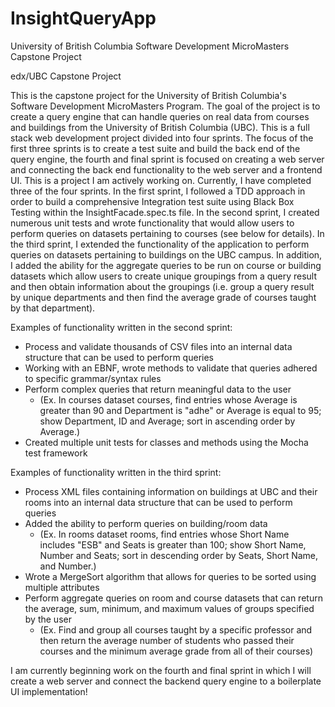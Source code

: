 # InsightQueryApp
University of British Columbia Software Development MicroMasters Capstone Project

edx/UBC Capstone Project

This is the capstone project for the University of British Columbia's Software Development MicroMasters Program. The goal of the project is to create a query engine that can handle queries on real data from courses and buildings from the University of British Columbia (UBC). This is a full stack web development project divided into four sprints. The focus of the first three sprints is to create a test suite and build the back end of the query engine, the fourth and final sprint is focused on creating a web server and connecting the back end functionality to the web server and a frontend UI. This is a project I am actively working on. Currently, I have completed three of the four sprints. In the first sprint, I followed a TDD approach in order to build a comprehensive Integration test suite using Black Box Testing within the InsightFacade.spec.ts file. In the second sprint, I created numerous unit tests and wrote functionality that would allow users to perform queries on datasets pertaining to courses (see below for details). In the third sprint, I extended the functionality of the application to perform queries on datasets pertaining to buildings on the UBC campus. In addition, I added the ability for the aggregate queries to be run on course or building datasets which allow users to create unique groupings from a query result and then obtain information about the groupings (i.e. group a query result by unique departments and then find the average grade of courses taught by that department).

Examples of functionality written in the second sprint:
  * Process and validate thousands of CSV files into an internal data structure that can be used to perform queries
  * Working with an EBNF, wrote methods to validate that queries adhered to specific grammar/syntax rules
  * Perform complex queries that return meaningful data to the user
    - (Ex. In courses dataset courses, find entries whose Average is greater than 90 and Department is "adhe" or Average is equal to 95; show Department, ID and Average; sort in         ascending order by Average.)
  * Created multiple unit tests for classes and methods using the Mocha test framework

Examples of functionality written in the third sprint:
  * Process XML files containing information on buildings at UBC and their rooms into an internal data structure that can be used to perform queries
  * Added the ability to perform queries on building/room data
    - (Ex. In rooms dataset rooms, find entries whose Short Name includes "ESB" and Seats is greater than 100; show Short Name, Number and Seats; sort in descending order by             Seats, Short Name, and Number.)
  * Wrote a MergeSort algorithm that allows for queries to be sorted using multiple attributes
  * Perform aggregate queries on room and course datasets that can return the average, sum, minimum, and maximum values of groups specified by the user
    - (Ex. Find and group all courses taught by a specific professor and then return the average number of students who passed their courses and the minimum average grade from         all of their courses)
 
 I am currently beginning work on the fourth and final sprint in which I will create a web server and connect the backend query engine to a boilerplate UI implementation!
